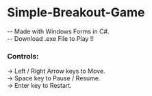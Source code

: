 # Simple-Breakout-Game
-- Made with Windows Forms in C#.<br>
-- Download .exe File to Play !!<br>
<h3>Controls:</h3>
-> Left / Right Arrow keys to Move.<br>
-> Space key to Pause / Resume.<br>
-> Enter key to Restart.
